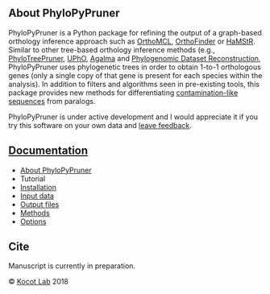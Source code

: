 About PhyloPyPruner
-------------------

PhyloPyPruner is a Python package for refining the output of a graph-based
orthology inference approach such as
[OrthoMCL](https://www.ncbi.nlm.nih.gov/pubmed/12952885),
[OrthoFinder](https://www.ncbi.nlm.nih.gov/pubmed/26243257) or
[HaMStR](https://www.ncbi.nlm.nih.gov/pubmed/19586527). Similar to other
tree-based orthology inference methods (e.g.,
[PhyloTreePruner](https://www.ncbi.nlm.nih.gov/pmc/articles/PMC3825643/),
[UPhO](https://academic.oup.com/mbe/article/33/8/2117/2578877),
[Agalma](https://www.ncbi.nlm.nih.gov/pmc/articles/PMC3840672/) and
[Phylogenomic Dataset
Reconstruction](https://www.ncbi.nlm.nih.gov/pubmed/25158799), PhyloPyPruner
uses phylogenetic trees in order to obtain 1-to-1 orthologous genes (only a
single copy of that gene is present for each species within the analysis). In
addition to filters and algorithms seen in pre-existing tools, this package
provides new methods for differentiating [contamination-like
sequences](https://gitlab.com/fethalen/phylopypruner/wikis/About-PhyloPyPruner#contamination-like-issues-)
from paralogs.

PhyloPyPruner is under active development and I would appreciate it if you try
this software on your own data and [leave
feedback](mailto:felix.thalen@uni-goettingen.de).

## [Documentation](https://gitlab.com/fethalen/phylopypruner/wikis)

* [About PhyloPyPruner](https://gitlab.com/fethalen/phylopypruner/wikis/about-phylopypruner)
* Tutorial
* [Installation](https://gitlab.com/fethalen/phylopypruner/wikis/installation)
* [Input data](https://gitlab.com/fethalen/phylopypruner/wikis/input-data)
* [Output files](https://gitlab.com/fethalen/phylopypruner/wikis/output-files)
* [Methods](https://gitlab.com/fethalen/phylopypruner/wikis/methods)
* [Options](https://gitlab.com/fethalen/phylopypruner/wikis/options)

## Cite

Manuscript is currently in preparation.

© [Kocot Lab](https://www.kocotlab.com/) 2018